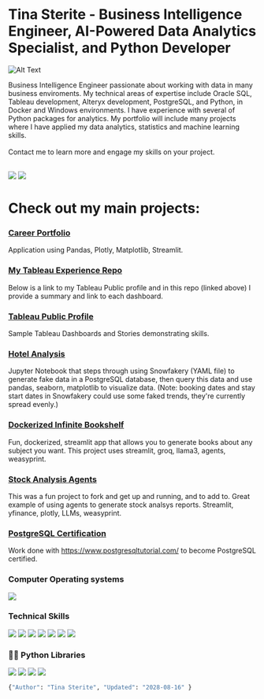 # **Tina Sterite - Business Intelligence Engineer, AI-Powered Data Analytics Specialist, and Python Developer**

![Alt Text](https://media.giphy.com/media/L1R1tvI9svkIWwpVYr/giphy.gif?cid=790b7611jmlj3g3euiy1dj2kzvme84suyqp0d2wk2h9o5a8z&ep=v1_gifs_search&rid=giphy.gif&ct=g)

Business Intelligence Engineer passionate about working with data in many business enviroments.  My technical areas of expertise include Oracle SQL, Tableau development, Alteryx development, PostgreSQL, and Python, in Docker and Windows environments.  I have experience with several of Python packages for analytics.  My portfolio will include many projects where I have applied my data analytics, statistics and machine learning skills. <br><br> Contact me to learn more and engage my skills on your project.<br><br>

<a href="https://www.linkedin.com/in/tina-sterite/" rel="nofollow">
<img src="https://img.shields.io/badge/LinkedIn-0077B5?style=for-the-badge&amp;logo=linkedin&amp;logoColor=white" style="max-width: 100%;"></a>


<a href="mailto:tsterite@gmail.com?subject=[GitHub]%20Hello%20Tina" >
<img src="https://img.shields.io/badge/Gmail-D14836?style=for-the-badge&amp;logo=gmail&amp;logoColor=white" style="max-width: 100%;"></a>
</p>

# **Check out my main projects:**

### [Career Portfolio](https://github.com/Tina-Sterite/career_portfolio)

Application using Pandas, Plotly, Matplotlib, Streamlit.

### [My Tableau Experience Repo](https://github.com/Tina-Sterite/My-Tableau-Experience)

Below is a link to my Tableau Public profile and in this repo (linked above) I provide a summary and link to each dashboard. 

### [Tableau Public Profile](https://public.tableau.com/app/profile/tina.sterite7524/vizzes)

Sample Tableau Dashboards and Stories demonstrating skills.

### [Hotel Analysis](https://github.com/Tina-Sterite/Hotel-Analysis-with-Python)

Jupyter Notebook that steps through using Snowfakery (YAML file) to generate fake data in a PostgreSQL database, then query this data and use pandas, seaborn, matplotlib to visualize data.  (Note: booking dates and stay start dates in Snowfakery could use some faked trends, they're currently spread evenly.)

### [Dockerized Infinite Bookshelf](https://github.com/Tina-Sterite/Dockerized-Infinite-Bookshelf)

Fun, dockerized, streamlit app that allows you to generate books about any subject you want.  This project uses streamlit, groq, llama3, agents, weasyprint.

### [Stock Analysis Agents](https://github.com/Tina-Sterite/stock-analysis-agents)

This was a fun project to fork and get up and running, and to add to.  Great example of using agents to generate stock analsys reports.  Streamlit, yfinance, plotly, LLMs, weasyprint.

### [PostgreSQL Certification](https://github.com/Tina-Sterite/Postgres-tutorial)

Work done with https://www.postgresqltutorial.com/ to become PostgreSQL certified.

<!--**alg2code/alg2code** is a ✨ _special_ ✨ repository because its `README.md` (this file) appears on your GitHub profile.

Here are some ideas to get you started:

- 🔭 I’m currently working on ...
- 🌱 I’m currently learning ...
- 👯 I’m looking to collaborate on ...
- 🤔 I’m looking for help with ...
- 💬 Ask me about ...
- 📫 How to reach me: ...
- 😄 Pronouns: ...
- ⚡ Fun fact: ...
-->

<!--
<img src="https://img.shields.io/badge/Postgres-DBMS-red">
<span>
<span display="inline" height="20px" class="common__BadgeWrapper-sc-11baoah-3 iwwuaY"><img alt="success" src="https://img.shields.io/badge/-success-success"></span>
<span display="inline" height="20px" class="common__BadgeWrapper-sc-11baoah-3 iwwuaY"><img alt="important" src="https://img.shields.io/badge/-important-important"></span>
<span display="inline" height="20px" class="common__BadgeWrapper-sc-11baoah-3 iwwuaY"><img alt="critical" src="https://img.shields.io/badge/-critical-critical"></span>
<span display="inline" height="20px" class="common__BadgeWrapper-sc-11baoah-3 iwwuaY"><img alt="informational" src="https://img.shields.io/badge/-informational-informational"></span>
<span display="inline" height="20px" class="common__BadgeWrapper-sc-11baoah-3 iwwuaY"><img alt="inactive" src="https://img.shields.io/badge/-inactive-inactive"></span>
</span>
-->
### Computer Operating systems
<p>
    <img src="https://img.shields.io/badge/Windows-0078D6?style=for-the-badge&logo=windows&logoColor=white">
</p>

### Technical Skills
<p>
<img src="https://img.shields.io/badge/Tableau-3776AB?style=for-the-badge&logo=tableau&logoColor=white">
<img src="https://img.shields.io/badge/Alteryx-3776AB?style=for-the-badge&logo=alteryx&logoColor=white">
<img src="https://img.shields.io/badge/Python-3776AB?style=for-the-badge&logo=python&logoColor=white">
<img src="https://img.shields.io/badge/OracleSQL-430098?style=for-the-badge&logo=oracle&logoColor=white">
<img src="https://img.shields.io/badge/Postgres-430098?style=for-the-badge&logo=heroku&logoColor=white">
<img src="https://img.shields.io/badge/REST_APIs-430098?style=for-the-badge&logo=rest-apis&logoColor=white">
<img src="https://img.shields.io/badge/Microsoft_Office-D83B01?style=for-the-badge&logo=microsoft-office&logoColor=white">
</p>

### 👨‍💻 Python Libraries
<p>
    <img src="https://img.shields.io/badge/pandas%20-%23150458.svg?&style=for-the-badge&logo=pandas&logoColor=white">
    <img src="https://img.shields.io/badge/NumPy-013243?style=for-the-badge&logo=numpy&logoColor=white">
    <img src="https://img.shields.io/badge/seaborn-3776AB?style=for-the-badge&logo=seaborn&logoColor=white">
    <img src="https://img.shields.io/badge/Matplotlib-7931E?style=for-the-badge&logo=matplotlib&logoColor=white">
</p>


```python
{"Author": "Tina Sterite", "Updated": "2028-08-16" }
```


